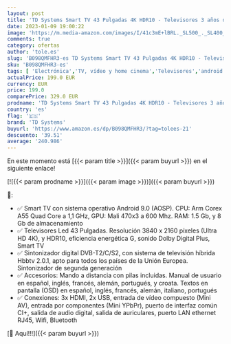 ```yaml
---
layout: post
title: 'TD Systems Smart TV 43 Pulgadas 4K HDR10 - Televisores 3 años de garantía  Android  3X HDMI  2X USB K43DLG12US'
date: 2023-01-09 19:00:22
image: 'https://m.media-amazon.com/images/I/41c3mE+lBRL._SL500_._SL400_.jpg'
comments: true
category: ofertas
author: 'tole.es'
slug: 'B098QMFHR3-es TD Systems Smart TV 43 Pulgadas 4K HDR10 - Televisores 3...'
sku: 'B098QMFHR3-es'
tags: [ 'Electrónica','TV, vídeo y home cinema','Televisores','android','td systems','🇪🇸', ]
actualPrice: 199.0 EUR
currency: EUR
price: 199.0
comparePrice: 329.0 EUR
prodname: 'TD Systems Smart TV 43 Pulgadas 4K HDR10 - Televisores 3 años de garantía  Android  3X HDMI  2X USB K43DLG12US'
country: 'es'
flag: '🇪🇸'
brand: 'TD Systems'
buyurl: 'https://www.amazon.es/dp/B098QMFHR3/?tag=tolees-21'
descuento: '39.51'
average: '240.986'
---
```


En este momento está [{{< param title >}}]({{< param buyurl >}}) en el siguiente enlace!

[![{{< param prodname >}}]({{< param image >}})]({{< param buyurl >}})

🔎:

- ✅ Smart TV con sistema operativo Android 9.0 (AOSP). CPU: Arm Corex A55 Quad Core a 1,1 GHz, GPU: Mali 470x3 a 600 Mhz. RAM: 1.5 Gb, y 8 Gb de almacenamiento
- ✅ Televisores Led 43 Pulgadas. Resolución 3840 x 2160 píxeles (Ultra HD 4K), y HDR10, eficiencia energética G, sonido Dolby Digital Plus, Smart TV
- ✅ Sintonizador digital DVB-T2/C/S2, con sistema de televisión híbrida Hbbtv 2.0.1, apto para todos los países de la Unión Europea. Sintonizador de segunda generación
- ✅ Accesorios: Mando a distancia con pilas incluidas. Manual de usuario en español, inglés, francés, alemán, portugués, y croata. Textos en pantalla (OSD) en español, inglés, francés, alemán, italiano, portugués
- ✅ Conexiones: 3x HDMI, 2x USB, entrada de vídeo compuesto (Mini AV), entrada por componentes (Mini YPbPr), puerto de interfaz común CI+, salida de audio digital, salida de auriculares, puerto LAN ethernet RJ45, Wifi, Bluetooth

[🛒 Aquí!!!]({{< param buyurl >}})
